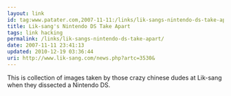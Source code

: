 ```yaml
---
layout: link
id: tag:www.patater.com,2007-11-11:/links/lik-sangs-nintendo-ds-take-apart
title: Lik-sang's Nintendo DS Take Apart
tags: link hacking
permalink: /links/lik-sangs-nintendo-ds-take-apart/
date: 2007-11-11 23:41:13
updated: 2010-12-19 03:36:44
uri: http://www.lik-sang.com/news.php?artc=3530&
---
```

This is collection of images taken by those crazy chinese dudes at Lik-sang
when they dissected a Nintendo DS.
